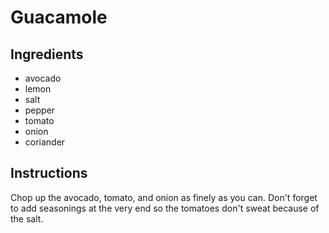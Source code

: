 # Guacamole
## Ingredients

* avocado
* lemon
* salt
* pepper
* tomato
* onion
* coriander

## Instructions

Chop up the avocado, tomato, and onion as finely as you can. Don't forget to add seasonings at the very end so the tomatoes don't sweat because of the salt.
